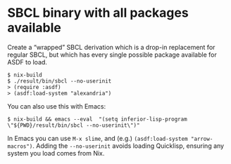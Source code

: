 # SBCL binary with all packages available

Create a “wrapped” SBCL derivation which is a drop-in replacement for regular SBCL, but which has every single possible package available for ASDF to load.

```
$ nix-build
$ ./result/bin/sbcl --no-userinit
> (require :asdf)
> (asdf:load-system "alexandria")
```

You can also use this with Emacs:

```
$ nix-build && emacs --eval  "(setq inferior-lisp-program \"${PWD}/result/bin/sbcl --no-userinit\")"
```

In Emacs you can use `M-x slime`, and (e.g.) `(asdf:load-system "arrow-macros")`. Adding the `--no-userinit` avoids loading Quicklisp, ensuring any system you load comes from Nix.
